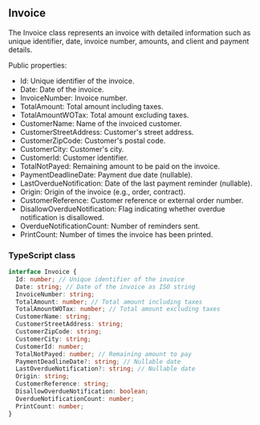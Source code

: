 ﻿## Invoice

The Invoice class represents an invoice with detailed information such as unique identifier, date, invoice number, amounts, and client and payment details.

Public properties:
- Id: Unique identifier of the invoice.
- Date: Date of the invoice.
- InvoiceNumber: Invoice number.
- TotalAmount: Total amount including taxes.
- TotalAmountWOTax: Total amount excluding taxes.
- CustomerName: Name of the invoiced customer.
- CustomerStreetAddress: Customer's street address.
- CustomerZipCode: Customer's postal code.
- CustomerCity: Customer's city.
- CustomerId: Customer identifier.
- TotalNotPayed: Remaining amount to be paid on the invoice.
- PaymentDeadlineDate: Payment due date (nullable).
- LastOverdueNotification: Date of the last payment reminder (nullable).
- Origin: Origin of the invoice (e.g., order, contract).
- CustomerReference: Customer reference or external order number.
- DisallowOverdueNotification: Flag indicating whether overdue notification is disallowed.
- OverdueNotificationCount: Number of reminders sent.
- PrintCount: Number of times the invoice has been printed.

### TypeScript class
```typescript
interface Invoice {
  Id: number; // Unique identifier of the invoice
  Date: string; // Date of the invoice as ISO string
  InvoiceNumber: string;
  TotalAmount: number; // Total amount including taxes
  TotalAmountWOTax: number; // Total amount excluding taxes
  CustomerName: string;
  CustomerStreetAddress: string;
  CustomerZipCode: string;
  CustomerCity: string;
  CustomerId: number;
  TotalNotPayed: number; // Remaining amount to pay
  PaymentDeadlineDate?: string; // Nullable date
  LastOverdueNotification?: string; // Nullable date
  Origin: string;
  CustomerReference: string;
  DisallowOverdueNotification: boolean;
  OverdueNotificationCount: number;
  PrintCount: number;
}
```
